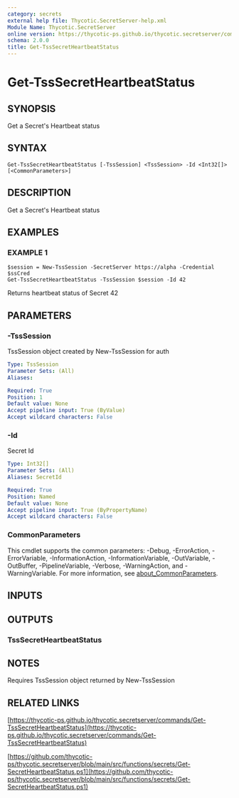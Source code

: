 ```yaml
---
category: secrets
external help file: Thycotic.SecretServer-help.xml
Module Name: Thycotic.SecretServer
online version: https://thycotic-ps.github.io/thycotic.secretserver/commands/Get-TssSecretHeartbeatStatus
schema: 2.0.0
title: Get-TssSecretHeartbeatStatus
---
```


# Get-TssSecretHeartbeatStatus

## SYNOPSIS
Get a Secret's Heartbeat status

## SYNTAX

```
Get-TssSecretHeartbeatStatus [-TssSession] <TssSession> -Id <Int32[]> [<CommonParameters>]
```

## DESCRIPTION
Get a Secret's Heartbeat status

## EXAMPLES

### EXAMPLE 1
```
$session = New-TssSession -SecretServer https://alpha -Credential $ssCred
Get-TssSecretHeartbeatStatus -TssSession $session -Id 42
```

Returns heartbeat status of Secret 42

## PARAMETERS

### -TssSession
TssSession object created by New-TssSession for auth

```yaml
Type: TssSession
Parameter Sets: (All)
Aliases:

Required: True
Position: 1
Default value: None
Accept pipeline input: True (ByValue)
Accept wildcard characters: False
```

### -Id
Secret Id

```yaml
Type: Int32[]
Parameter Sets: (All)
Aliases: SecretId

Required: True
Position: Named
Default value: None
Accept pipeline input: True (ByPropertyName)
Accept wildcard characters: False
```

### CommonParameters
This cmdlet supports the common parameters: -Debug, -ErrorAction, -ErrorVariable, -InformationAction, -InformationVariable, -OutVariable, -OutBuffer, -PipelineVariable, -Verbose, -WarningAction, and -WarningVariable. For more information, see [about_CommonParameters](http://go.microsoft.com/fwlink/?LinkID=113216).

## INPUTS

## OUTPUTS

### TssSecretHeartbeatStatus
## NOTES
Requires TssSession object returned by New-TssSession

## RELATED LINKS

[https://thycotic-ps.github.io/thycotic.secretserver/commands/Get-TssSecretHeartbeatStatus](https://thycotic-ps.github.io/thycotic.secretserver/commands/Get-TssSecretHeartbeatStatus)

[https://github.com/thycotic-ps/thycotic.secretserver/blob/main/src/functions/secrets/Get-SecretHeartbeatStatus.ps1](https://github.com/thycotic-ps/thycotic.secretserver/blob/main/src/functions/secrets/Get-SecretHeartbeatStatus.ps1)

